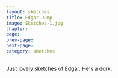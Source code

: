 ```yaml
---
layout: sketches
title: Edgar Dump
image: Sketches-1.jpg
chapter: 
page: 
prev-page:
next-page: 
category: sketches
---
```

Just lovely sketches of Edgar. He's a dork.